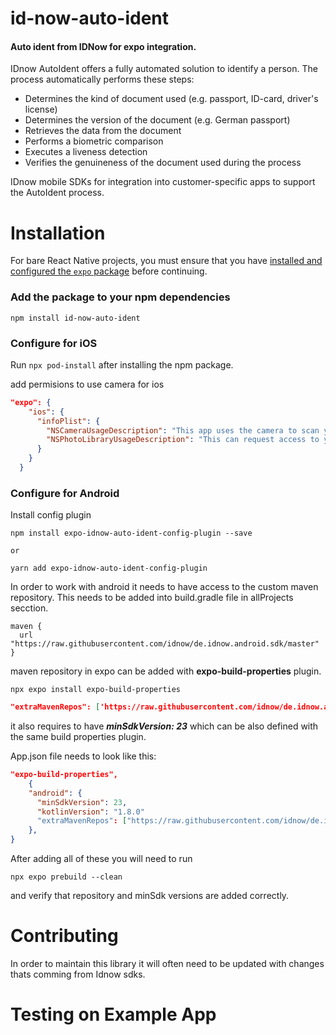# id-now-auto-ident

#### Auto ident from IDNow for expo integration.

IDnow AutoIdent offers a fully automated solution to identify a person.
The process automatically performs these steps:

* Determines the kind of document used (e.g. passport, ID-card, driver's license)
* Determines the version of the document (e.g. German passport)
* Retrieves the data from the document
* Performs a biometric comparison
* Executes a liveness detection
* Verifies the genuineness of the document used during the process

IDnow mobile SDKs for integration into customer-specific apps to support the AutoIdent process.

# Installation 

For bare React Native projects, you must ensure that you have [installed and configured the `expo` package](https://docs.expo.dev/bare/installing-expo-modules/) before continuing.

### Add the package to your npm dependencies

```
npm install id-now-auto-ident
```

### Configure for iOS

Run `npx pod-install` after installing the npm package.

add permisions to use camera for ios 
```json
"expo": {
    "ios": {
      "infoPlist": {
        "NSCameraUsageDescription": "This app uses the camera to scan your face. :)",
        "NSPhotoLibraryUsageDescription": "This can request access to your photo library to upload documents."
      }
    }
  }

```

### Configure for Android

Install config plugin 
```shell
npm install expo-idnow-auto-ident-config-plugin --save

or

yarn add expo-idnow-auto-ident-config-plugin  
```

In order to work with android it needs to have access to the custom maven repository.
This needs to be added into build.gradle file in allProjects secction.
```
maven {
  url "https://raw.githubusercontent.com/idnow/de.idnow.android.sdk/master"
}
```
maven repository in expo can be added with **expo-build-properties** plugin.
```shell
npx expo install expo-build-properties
```
```json
"extraMavenRepos": ['https://raw.githubusercontent.com/idnow/de.idnow.android.sdk/master']
```

it also requires to have _**minSdkVersion:  23**_ which can be also defined with the same build properties plugin.

App.json file needs to look like this:
```json
"expo-build-properties",
    {
    "android": {
      "minSdkVersion": 23,
      "kotlinVersion": "1.8.0"
      "extraMavenRepos": ["https://raw.githubusercontent.com/idnow/de.idnow.android.sdk/master"]
    },
}
```
After adding all of these you will need to run 
```shell
npx expo prebuild --clean 
```

and verify that repository and minSdk versions are added correctly.


# Contributing
In order to maintain this library it will often need to be updated with changes thats comming from Idnow sdks.

# Testing on Example App

